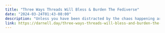 ```yaml
---
title: "Three Ways Threads Will Bless & Burden The Fediverse"
date: "2024-03-24T01:43-08:00"
description: "Unless you have been distracted by the chaos happening around the world regarding politics, entertainment, finance, etcetera, you proba..."
link: https://darnell.day/three-ways-threads-will-bless-and-burden-the-fediverse
---
```

